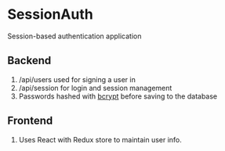 # SessionAuth
Session-based authentication application
## Backend
1. /api/users used for signing a user in
2. /api/session for login and session management
3. Passwords hashed with [bcrypt](https://www.npmjs.com/package/bcryptjs) before saving to the database
## Frontend
1. Uses React with Redux store to maintain user info.
